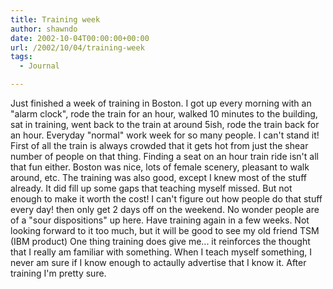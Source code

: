 ```yaml
---
title: Training week
author: shawndo
date: 2002-10-04T00:00:00+00:00
url: /2002/10/04/training-week
tags:
  - Journal

---
```

Just finished a week of training in Boston. I got up every morning with an "alarm clock", rode the train for an hour, walked 10 minutes to the building, sat in training, went back to the train at around 5ish, rode the train back for an hour. Everyday "normal" work week for so many people. I can't stand it! First of all the train is always crowded that it gets hot from just the shear number of people on that thing. Finding a seat on an hour train ride isn't all that fun either. Boston was nice, lots of female scenery, pleasant to walk around, etc. The training was also good, except I knew most of the stuff already. It did fill up some gaps that teaching myself missed. But not enough to make it worth the cost! I can't figure out how people do that stuff every day! then only get 2 days off on the weekend. No wonder people are of a "sour dispositions" up here. Have training again in a few weeks. Not looking forward to it too much, but it will be good to see my old friend TSM (IBM product) One thing training does give me... it reinforces the thought that I really am familiar with something. When I teach myself something, I never am sure if I know enough to actaully advertise that I know it. After training I'm pretty sure.